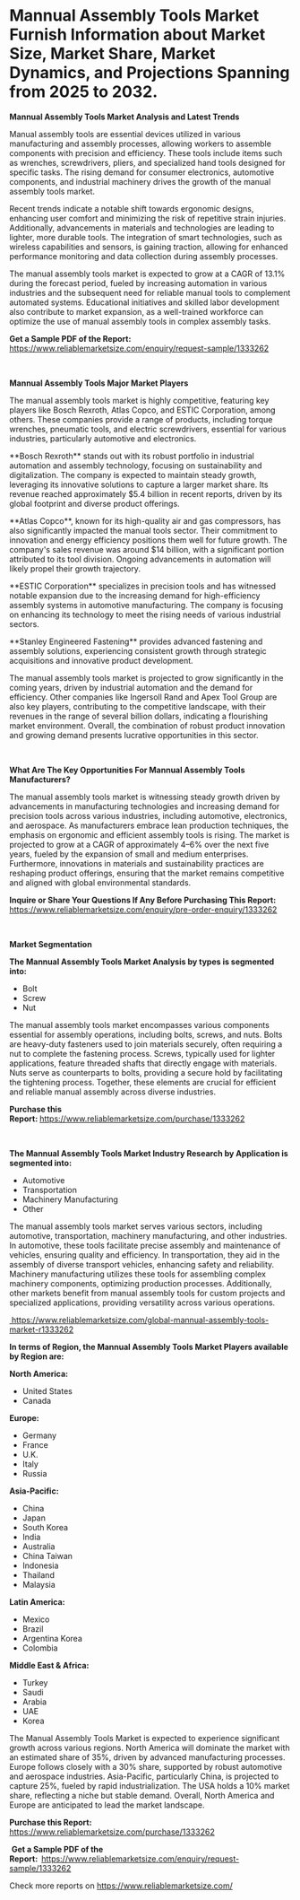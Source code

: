 <p><h1>Mannual Assembly Tools Market Furnish Information about Market Size, Market Share, Market Dynamics, and Projections Spanning from 2025 to 2032.</h1></p><p><strong>Mannual Assembly Tools Market Analysis and Latest Trends</strong></p>
<p><p>Manual assembly tools are essential devices utilized in various manufacturing and assembly processes, allowing workers to assemble components with precision and efficiency. These tools include items such as wrenches, screwdrivers, pliers, and specialized hand tools designed for specific tasks. The rising demand for consumer electronics, automotive components, and industrial machinery drives the growth of the manual assembly tools market. </p><p>Recent trends indicate a notable shift towards ergonomic designs, enhancing user comfort and minimizing the risk of repetitive strain injuries. Additionally, advancements in materials and technologies are leading to lighter, more durable tools. The integration of smart technologies, such as wireless capabilities and sensors, is gaining traction, allowing for enhanced performance monitoring and data collection during assembly processes. </p><p>The manual assembly tools market is expected to grow at a CAGR of 13.1% during the forecast period, fueled by increasing automation in various industries and the subsequent need for reliable manual tools to complement automated systems. Educational initiatives and skilled labor development also contribute to market expansion, as a well-trained workforce can optimize the use of manual assembly tools in complex assembly tasks.</p></p>
<p><strong>Get a Sample PDF of the Report:&nbsp;</strong> <a href="https://www.reliablemarketsize.com/enquiry/request-sample/1333262?utm_campaign=3445&utm_medium=2&utm_source=Github&utm_content=ia&utm_term=24032025&utm_id=mannual-assembly-tools">https://www.reliablemarketsize.com/enquiry/request-sample/1333262</a></p>
<p>&nbsp;</p>
<p><strong>Mannual Assembly Tools Major Market Players</strong></p>
<p><p>The manual assembly tools market is highly competitive, featuring key players like Bosch Rexroth, Atlas Copco, and ESTIC Corporation, among others. These companies provide a range of products, including torque wrenches, pneumatic tools, and electric screwdrivers, essential for various industries, particularly automotive and electronics.</p><p>**Bosch Rexroth** stands out with its robust portfolio in industrial automation and assembly technology, focusing on sustainability and digitalization. The company is expected to maintain steady growth, leveraging its innovative solutions to capture a larger market share. Its revenue reached approximately $5.4 billion in recent reports, driven by its global footprint and diverse product offerings.</p><p>**Atlas Copco**, known for its high-quality air and gas compressors, has also significantly impacted the manual tools sector. Their commitment to innovation and energy efficiency positions them well for future growth. The company's sales revenue was around $14 billion, with a significant portion attributed to its tool division. Ongoing advancements in automation will likely propel their growth trajectory.</p><p>**ESTIC Corporation** specializes in precision tools and has witnessed notable expansion due to the increasing demand for high-efficiency assembly systems in automotive manufacturing. The company is focusing on enhancing its technology to meet the rising needs of various industrial sectors. </p><p>**Stanley Engineered Fastening** provides advanced fastening and assembly solutions, experiencing consistent growth through strategic acquisitions and innovative product development. </p><p>The manual assembly tools market is projected to grow significantly in the coming years, driven by industrial automation and the demand for efficiency. Other companies like Ingersoll Rand and Apex Tool Group are also key players, contributing to the competitive landscape, with their revenues in the range of several billion dollars, indicating a flourishing market environment. Overall, the combination of robust product innovation and growing demand presents lucrative opportunities in this sector.</p></p>
<p>&nbsp;</p>
<p><strong>What Are The Key Opportunities For Mannual Assembly Tools Manufacturers?</strong></p>
<p><p>The manual assembly tools market is witnessing steady growth driven by advancements in manufacturing technologies and increasing demand for precision tools across various industries, including automotive, electronics, and aerospace. As manufacturers embrace lean production techniques, the emphasis on ergonomic and efficient assembly tools is rising. The market is projected to grow at a CAGR of approximately 4–6% over the next five years, fueled by the expansion of small and medium enterprises. Furthermore, innovations in materials and sustainability practices are reshaping product offerings, ensuring that the market remains competitive and aligned with global environmental standards.</p></p>
<p><strong>Inquire or Share Your Questions If Any Before Purchasing This Report:</strong> <a href="https://www.reliablemarketsize.com/enquiry/pre-order-enquiry/1333262?utm_campaign=3445&utm_medium=2&utm_source=Github&utm_content=ia&utm_term=24032025&utm_id=mannual-assembly-tools">https://www.reliablemarketsize.com/enquiry/pre-order-enquiry/1333262</a></p>
<p>&nbsp;</p>
<p><strong>Market Segmentation</strong></p>
<p><strong>The Mannual Assembly Tools Market Analysis by types is segmented into:</strong></p>
<p><ul><li>Bolt</li><li>Screw</li><li>Nut</li></ul></p>
<p><p>The manual assembly tools market encompasses various components essential for assembly operations, including bolts, screws, and nuts. Bolts are heavy-duty fasteners used to join materials securely, often requiring a nut to complete the fastening process. Screws, typically used for lighter applications, feature threaded shafts that directly engage with materials. Nuts serve as counterparts to bolts, providing a secure hold by facilitating the tightening process. Together, these elements are crucial for efficient and reliable manual assembly across diverse industries.</p></p>
<p><strong>Purchase this Report:&nbsp;</strong><a href="https://www.reliablemarketsize.com/purchase/1333262?utm_campaign=3445&utm_medium=2&utm_source=Github&utm_content=ia&utm_term=24032025&utm_id=mannual-assembly-tools">https://www.reliablemarketsize.com/purchase/1333262</a></p>
<p>&nbsp;</p>
<p><strong>The Mannual Assembly Tools Market Industry Research by Application is segmented into:</strong></p>
<p><ul><li>Automotive</li><li>Transportation</li><li>Machinery Manufacturing</li><li>Other</li></ul></p>
<p><p>The manual assembly tools market serves various sectors, including automotive, transportation, machinery manufacturing, and other industries. In automotive, these tools facilitate precise assembly and maintenance of vehicles, ensuring quality and efficiency. In transportation, they aid in the assembly of diverse transport vehicles, enhancing safety and reliability. Machinery manufacturing utilizes these tools for assembling complex machinery components, optimizing production processes. Additionally, other markets benefit from manual assembly tools for custom projects and specialized applications, providing versatility across various operations.</p></p>
<p><a href="https://www.reliablemarketsize.com/global-mannual-assembly-tools-market-r1333262?utm_campaign=3445&utm_medium=2&utm_source=Github&utm_content=ia&utm_term=24032025&utm_id=mannual-assembly-tools">&nbsp;https://www.reliablemarketsize.com/global-mannual-assembly-tools-market-r1333262</a></p>
<p><strong>In terms of Region, the Mannual Assembly Tools Market Players available by Region are:</strong></p>
<p>
    <p> <strong> North America: </strong>
        <ul>
            <li>United States</li>
            <li>Canada</li>
        </ul>
        </p> 
    <p> <strong> Europe: </strong>
        <ul>
            <li>Germany</li>
            <li>France</li>
            <li>U.K.</li>
            <li>Italy</li>
            <li>Russia</li>
        </ul>
        </p> 
    <p> <strong> Asia-Pacific: </strong>
        <ul>
            <li>China</li>
            <li>Japan</li>
            <li>South Korea</li>
            <li>India</li>
            <li>Australia</li>
            <li>China Taiwan</li>
            <li>Indonesia</li>
            <li>Thailand</li>
            <li>Malaysia</li>
        </ul>
        </p> 
    <p> <strong> Latin America: </strong>
        <ul>
            <li>Mexico</li>
            <li>Brazil</li>
            <li>Argentina Korea</li>
            <li>Colombia</li>
        </ul>
        </p> 
    <p> <strong> Middle East & Africa: </strong>
        <ul>
            <li>Turkey</li>
            <li>Saudi</li>
            <li>Arabia</li>
            <li>UAE</li>
            <li>Korea</li>
        </ul>
    </p>
    </p>
<p><p>The Manual Assembly Tools Market is expected to experience significant growth across various regions. North America will dominate the market with an estimated share of 35%, driven by advanced manufacturing processes. Europe follows closely with a 30% share, supported by robust automotive and aerospace industries. Asia-Pacific, particularly China, is projected to capture 25%, fueled by rapid industrialization. The USA holds a 10% market share, reflecting a niche but stable demand. Overall, North America and Europe are anticipated to lead the market landscape.</p></p>
<p><strong>Purchase this Report: </strong><a href="https://www.reliablemarketsize.com/purchase/1333262?utm_campaign=3445&utm_medium=2&utm_source=Github&utm_content=ia&utm_term=24032025&utm_id=mannual-assembly-tools">https://www.reliablemarketsize.com/purchase/1333262</a></p>
<p>&nbsp;<strong>Get a Sample PDF of the Report:&nbsp;&nbsp;</strong><a href="https://www.reliablemarketsize.com/enquiry/request-sample/1333262?utm_campaign=3445&utm_medium=2&utm_source=Github&utm_content=ia&utm_term=24032025&utm_id=mannual-assembly-tools">https://www.reliablemarketsize.com/enquiry/request-sample/1333262</a></p>
<p><strong></strong></p>
<p>Check more reports on <a href="https://www.reliablemarketsize.com/?utm_campaign=3445&utm_medium=2&utm_source=Github&utm_content=ia&utm_term=24032025&utm_id=mannual-assembly-tools">https://www.reliablemarketsize.com/</a></p>